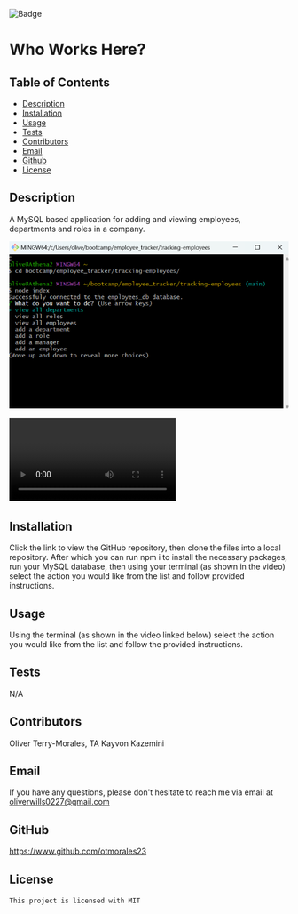 ![Badge](https://img.shields.io/badge/license-MIT-pink)
  
  # Who Works Here?

  ## Table of Contents
  * [Description](#description)
  * [Installation](#installation)
  * [Usage](#usage)
  * [Tests](#tests)
  * [Contributors](#contributors)
  * [Email](#email)
  * [Github](#github)
  * [License](#license)

  ## Description
  A MySQL based application for adding and viewing employees, departments and roles in a company. 

  ![Screenshot of console](images/console1.png)
  
  ![Video of console](imagesconsole.webm)

  ## Installation
  Click the link to view the GitHub repository, then clone the files into a local repository. After which you can run npm i to install the necessary packages, run your MySQL database, then using your terminal (as shown in the video) select the action you would like from the list and follow provided instructions. 

  ## Usage
  Using the terminal (as shown in the video linked below) select the action you would like from the list and follow the provided instructions. 

  ## Tests
  N/A

  ## Contributors
  Oliver Terry-Morales, TA Kayvon Kazemini

  ## Email
  If you have any questions, please don't hesitate to reach me via email at oliverwills0227@gmail.com

  ## GitHub
  https://www.github.com/otmorales23

  
  ## License 
    This project is licensed with MIT

